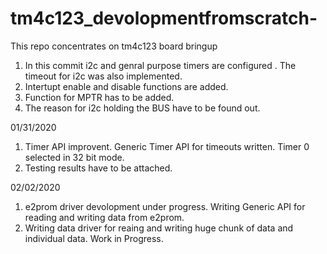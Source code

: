 # tm4c123_devolopmentfromscratch-
This repo concentrates on tm4c123 board bringup 
1. In this commit i2c and genral purpose timers are configured . The timeout for i2c was also implemented. 
2. Intertupt enable and disable functions are added.
3. Function for MPTR has to be added. 
4. The reason for i2c holding the BUS have to be found out.  

01/31/2020 
1. Timer API improvent. Generic Timer API for timeouts written. Timer 0 selected in 32 bit mode. 
2. Testing results have to be attached. 

02/02/2020
1. e2prom driver devolopment under progress. Writing Generic API for reading and writing data from e2prom. 
2. Writing data driver for reaing and writing huge chunk of data and individual data. Work in Progress.

